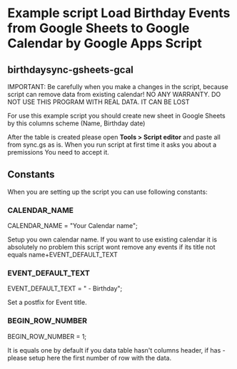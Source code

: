 # Example script Load Birthday Events from Google Sheets to Google Calendar by Google Apps Script
## birthdaysync-gsheets-gcal


IMPORTANT: Be carefully when you make a changes in the script, because script can remove data from existing calendar!
NO ANY WARRANTY. DO NOT USE THIS PROGRAM WITH REAL DATA. IT CAN BE LOST 


For use this example script you should create new sheet in Google Sheets by this columns scheme (Name, Birthday date)

After the table is created please open **Tools > Script editor** and paste all from sync.gs as is.
When you run script at first time it asks you about a premissions You need to accept it.

## Constants

When you are setting up the script you can use following constants:

### CALENDAR_NAME

CALENDAR_NAME = "Your Calendar name";

Setup you own calendar name. If you want to use existing calendar it is absolutely no problem this script wont remove any events if its title not equals name+EVENT_DEFAULT_TEXT

### EVENT_DEFAULT_TEXT

EVENT_DEFAULT_TEXT = " - Birthday";

Set a postfix for Event title.

### BEGIN_ROW_NUMBER

BEGIN_ROW_NUMBER = 1; 

It is equals one by default if you data table hasn't columns header, if has - please setup here the first number of row with the data.
